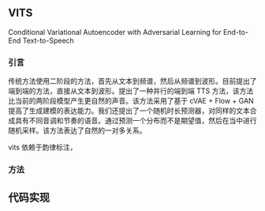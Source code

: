 ## VITS

Conditional Variational Autoencoder with Adversarial Learning for End-to-End Text-to-Speech



### 引言

传统方法使用二阶段的方法，首先从文本到频谱，然后从频谱到波形。目前提出了端到端的方法，直接从文本到波形。提出了一种并行的端到端 TTS 方法，该方法比当前的两阶段模型产生更自然的声音。该方法采用了基于 cVAE + Flow + GAN 提高了生成建模的表达能力。我们还提出了一个随机时长预测器，对同样的文本合成具有不同音调和节奏的语音。通过预测一个分布而不是期望值，然后在当中进行随机采样。该方法表达了自然的一对多关系。



vits 依赖于韵律标注，



### 方法



## 代码实现